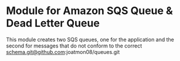 # Module for Amazon SQS Queue & Dead Letter Queue

This module creates two SQS queues, one for the application
and the second for messages that do not conform to the correct schema.git@github.com:joatmon08/queues.git